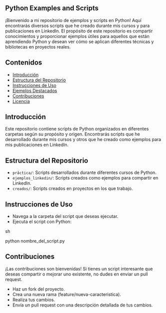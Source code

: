 ## Python Examples and Scripts

¡Bienvenido a mi repositorio de ejemplos y scripts en Python! Aquí encontrarás diversos scripts que he creado durante mis cursos y para publicaciones en LinkedIn. El propósito de este repositorio es compartir conocimientos y proporcionar ejemplos útiles para aquellos que están aprendiendo Python y desean ver cómo se aplican diferentes técnicas y bibliotecas en proyectos reales.

## Contenidos

- [Introducción](#introducción)
- [Estructura del Repositorio](#estructura-del-repositorio)
- [Instrucciones de Uso](#instrucciones-de-uso)
- [Ejemplos Destacados](#ejemplos-destacados)
- [Contribuciones](#contribuciones)
- [Licencia](#licencia)

## Introducción

Este repositorio contiene scripts de Python organizados en diferentes carpetas según su propósito y origen. Encontrarás scripts que he desarrollado durante mis cursos y otros que he creado como ejemplos para mis publicaciones en LinkedIn.

## Estructura del Repositorio

- `práctica/`: Scripts desarrollados durante diferentes cursos de Python.
- `ejemplos_linkedin/`: Scripts creados como ejemplos para compartir en LinkedIn.
-  `creados/`: Scripts creados en proyectos en los que trabajo.

## Instrucciones de Uso

 -   Navega a la carpeta del script que deseas ejecutar.
-    Ejecuta el script con Python:

sh

python nombre_del_script.py

## Contribuciones

¡Las contribuciones son bienvenidas! Si tienes un script interesante que deseas compartir o mejorar uno existente, no dudes en enviar un pull request.

  - Haz un fork del proyecto.
  -  Crea una nueva rama (feature/nueva-caracteristica).
  -  Realiza tus cambios.
  -  Envía un pull request con una descripción detallada de tus cambios.
